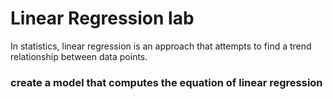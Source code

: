 # Linear Regression lab

In statistics, linear regression is an approach that attempts to find a trend relationship between data points.

### create a model that computes the equation of linear regression